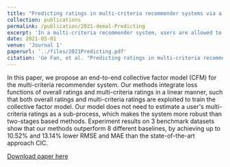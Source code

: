 ```yaml
---
title: "Predicting ratings in multi-criteria recommender systems via a collective factor model"
collection: publications
permalink: /publication/2021-demal-Predicting
excerpt: 'In a multi-criteria recommender system, users are allowed to give an overall rating to an item and provide a score on each of its attribute.  Finding an effective method to exploit a user s multi-criteria ratings to predict the overall rating becomes one of the most important challenges. Among traditional solutions, most of the architectures are not designed in an end-to-end manner. These approaches initially estimate a user s multi-criteria scores, and train a separate model to predict the user s overall rating. This introduces extra training overhead, and the overall prediction accuracy is usually sensitive to its multi-criteria ratings models.  In this paper, we propose a collective model to predict user s overall rating by automatically weighting each of the predicted multi-criteria sub-scores. The proposed architecture integrates the multi-criteria ratings  and the overall rating models in a unified system, which allows to train and perform multi-criteria recommendation in an end-to-end manner. Experiments on 3 real datasets show that our proposed architectures achieve up to 13.14% lower prediction error over baseline approaches.'
date: 2021-05-01
venue: 'Journal 1'
paperurl: '../files/2021Predicting.pdf'
citation: 'Ge Fan, et al. "Predicting ratings in multi-criteria recommender systems via a collective factor model." Companion Proceedings of the Web Conference 2021: 1-6.'
---
```


In this paper, we propose an end-to-end collective factor model (CFM) for the multi-criteria recommender system. Our methods integrate loss functions of overall ratings and multi-criteria ratings in a linear manner, such that both overall ratings and multi-criteria ratings are exploited to train the collective factor model. Our model does not need to estimate a user's multi-criteria ratings as a sub-process, which makes the system more robust than two-stages based methods. Experiment results on 3 benchmark datasets show that our methods outperform 8 different baselines, by achieving up to 10.52% and 13.14% lower RMSE and MAE than the state-of-the-art approach CIC.

[Download paper here](../files/2021Predicting.pdf)
